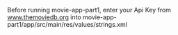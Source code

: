 Before running movie-app-part1, enter your Api Key from www.themoviedb.org into movie-app-part1/app/src/main/res/values/strings.xml
